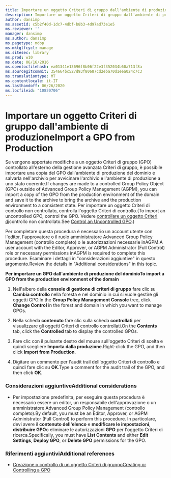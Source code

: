 ```yaml
---
title: Importare un oggetto Criteri di gruppo dall'ambiente di produzione
description: Importare un oggetto Criteri di gruppo dall'ambiente di produzione
author: dansimp
ms.assetid: c5b2f40d-1dc7-4dbf-b8b3-4d97ad73e1e5
ms.reviewer: ''
manager: dansimp
ms.author: dansimp
ms.pagetype: mdop
ms.mktglfcycl: manage
ms.sitesec: library
ms.prod: w10
ms.date: 06/16/2016
ms.openlocfilehash: ea01341e13696f8b06f22e3f352034b60a713f8a
ms.sourcegitcommit: 354664bc527d93f80687cd2eba70d1eea024c7c3
ms.translationtype: MT
ms.contentlocale: it-IT
ms.lasthandoff: 06/26/2020
ms.locfileid: "10820706"
---
```

# <span data-ttu-id="975ed-103">Importare un oggetto Criteri di gruppo dall'ambiente di produzione</span><span class="sxs-lookup"><span data-stu-id="975ed-103">Import a GPO from Production</span></span>


<span data-ttu-id="975ed-104">Se vengono apportate modifiche a un oggetto Criteri di gruppo (GPO) controllato all'esterno della gestione avanzata Criteri di gruppo, è possibile importare una copia del GPO dall'ambiente di produzione del dominio e salvarla nell'archivio per avvicinare l'archivio e l'ambiente di produzione a uno stato coerente.</span><span class="sxs-lookup"><span data-stu-id="975ed-104">If changes are made to a controlled Group Policy Object (GPO) outside of Advanced Group Policy Management (AGPM), you can import a copy of the GPO from the production environment of the domain and save it to the archive to bring the archive and the production environment to a consistent state.</span></span> <span data-ttu-id="975ed-105">Per importare un oggetto Criteri di controllo non controllato, controlla l'oggetto Criteri di controllo.</span><span class="sxs-lookup"><span data-stu-id="975ed-105">(To import an uncontrolled GPO, control the GPO.</span></span> <span data-ttu-id="975ed-106">Vedere [controllare un oggetto Criteri di](control-an-uncontrolled-gpo-agpm40.md)controllo non controllato.</span><span class="sxs-lookup"><span data-stu-id="975ed-106">See [Control an Uncontrolled GPO](control-an-uncontrolled-gpo-agpm40.md).)</span></span>

<span data-ttu-id="975ed-107">Per completare questa procedura è necessario un account utente con l'editor, l'approvatore o il ruolo amministratore Advanced Group Policy Management (controllo completo) o le autorizzazioni necessarie inAGPM.</span><span class="sxs-lookup"><span data-stu-id="975ed-107">A user account with the Editor, Approver, or AGPM Administrator (Full Control) role or necessary permissions inAGPM is required to complete this procedure.</span></span> <span data-ttu-id="975ed-108">Esaminare i dettagli in "considerazioni aggiuntive" in questo argomento.</span><span class="sxs-lookup"><span data-stu-id="975ed-108">Review the details in "Additional considerations" in this topic.</span></span>

**<span data-ttu-id="975ed-109">Per importare un GPO dall'ambiente di produzione del dominio</span><span class="sxs-lookup"><span data-stu-id="975ed-109">To import a GPO from the production environment of the domain</span></span>**

1.  <span data-ttu-id="975ed-110">Nell'albero della **console di gestione di criteri di gruppo** fare clic su **Cambia controllo** nella foresta e nel dominio in cui si vuole gestire gli oggetti GPO.</span><span class="sxs-lookup"><span data-stu-id="975ed-110">In the **Group Policy Management Console** tree, click **Change Control** in the forest and domain in which you want to manage GPOs.</span></span>

2.  <span data-ttu-id="975ed-111">Nella scheda **contenuto** fare clic sulla scheda **controllati** per visualizzare gli oggetti Criteri di controllo controllati.</span><span class="sxs-lookup"><span data-stu-id="975ed-111">On the **Contents** tab, click the **Controlled** tab to display the controlled GPOs.</span></span>

3.  <span data-ttu-id="975ed-112">Fare clic con il pulsante destro del mouse sull'oggetto Criteri di scelta e quindi scegliere **Importa dalla produzione**.</span><span class="sxs-lookup"><span data-stu-id="975ed-112">Right-click the GPO, and then click **Import from Production**.</span></span>

4.  <span data-ttu-id="975ed-113">Digitare un commento per l'audit trail dell'oggetto Criteri di controllo e quindi fare clic su **OK**.</span><span class="sxs-lookup"><span data-stu-id="975ed-113">Type a comment for the audit trail of the GPO, and then click **OK**.</span></span>

### <span data-ttu-id="975ed-114">Considerazioni aggiuntive</span><span class="sxs-lookup"><span data-stu-id="975ed-114">Additional considerations</span></span>

-   <span data-ttu-id="975ed-115">Per impostazione predefinita, per eseguire questa procedura è necessario essere un editor, un responsabile dell'approvazione o un amministratore Advanced Group Policy Management (controllo completo).</span><span class="sxs-lookup"><span data-stu-id="975ed-115">By default, you must be an Editor, Approver, or AGPM Administrator (Full Control) to perform this procedure.</span></span> <span data-ttu-id="975ed-116">In particolare, devi avere il **contenuto dell'elenco** e **modificare le impostazioni**, **distribuire GPO**o eliminare le autorizzazioni **GPO** per l'oggetto Criteri di ricerca.</span><span class="sxs-lookup"><span data-stu-id="975ed-116">Specifically, you must have **List Contents** and either **Edit Settings**, **Deploy GPO**, or **Delete GPO** permissions for the GPO.</span></span>

### <span data-ttu-id="975ed-117">Riferimenti aggiuntivi</span><span class="sxs-lookup"><span data-stu-id="975ed-117">Additional references</span></span>

-   [<span data-ttu-id="975ed-118">Creazione o controllo di un oggetto Criteri di gruppo</span><span class="sxs-lookup"><span data-stu-id="975ed-118">Creating or Controlling a GPO</span></span>](creating-or-controlling-a-gpo-agpm40-app.md)

 

 





